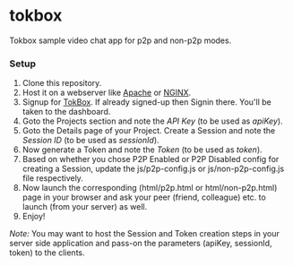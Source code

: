 tokbox
======

Tokbox sample video chat app for p2p and non-p2p modes.

### Setup
1. Clone this repository.
2. Host it on a webserver like [Apache](http://httpd.apache.org/) or [NGINX](http://nginx.org/en/).
2. Signup for [TokBox](http://tokbox.com/). If already signed-up then Signin there. You'll be taken to the dashboard.
2. Goto the Projects section and note the *API Key* (to be used as *apiKey*).
3. Goto the Details page of your Project. Create a Session and note the *Session ID* (to be used as *sessionId*).
4. Now generate a Token and note the *Token* (to be used as *token*).
5. Based on whether you chose P2P Enabled or P2P Disabled config for creating a Session, update the js/p2p-config.js or js/non-p2p-config.js file respectively.
6. Now launch the corresponding (html/p2p.html or html/non-p2p.html) page in your browser and ask your peer (friend, colleague) etc. to launch (from your server) as well.
7. Enjoy!

*Note:* You may want to host the Session and Token creation steps in your server side application and pass-on the parameters (apiKey, sessionId, token) to the clients.
